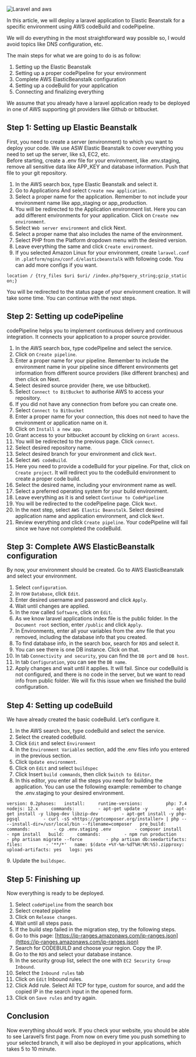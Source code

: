 ![Laravel and aws](https://miro.medium.com/max/700/1*wrLboCIMbgPtvybPzEca2A.png)

In this article, we will deploy a laravel application to Elastic Beanstalk for a specific environment using AWS codeBuild and codePipeline.

We will do everything in the most straightforward way possible so, I would avoid topics like DNS configuration, etc.

The main steps for what we are going to do is as follow:

1.  Setting up the Elastic Beanstalk
2.  Setting up a proper codePipeline for your environment
3.  Complete AWS ElasticBeanstalk configuration
4.  Setting up a codeBuild for your application
5.  Connecting and finalizing everything

We assume that you already have a laravel application ready to be deployed in one of AWS supporting git providers like Github or bitbucket.

## Step 1: Setting up Elastic Beanstalk

First, you need to create a server (environment) to which you want to deploy your code. We use ASW Elastic Beanstalk to cover everything you need to set up the server, like s3, EC2, etc.  
Before starting, create a .env file for your environment, like .env.staging, remove all sensitive data like APP\_KEY and database information. Push that file to your git repository.

1.  In the AWS search box, type Elastic Beanstalk and select it.
2.  Go to Applications And select `Create new application`.
3.  Select a proper name for the application. Remember to not include your environment name like app\_staging or app\_production.
4.  You will be redirected to the Application environment list. Here you can add different environments for your application. Click on `Create new environment`.
5.  Select `Web server environment` and click Next.
6.  Select a proper name that also includes the name of the environment.
7.  Select PHP from the Platform dropdown menu with the desired version.
8.  Leave everything the same and click `Create environment`.
9.  If you selected Amazon Linux for your environment, create `laravel.conf` in `.platform/nginx/conf.d/elasticbeanstalk` with following code. You can add more configs if you want.

```
location / {try_files $uri $uri/ /index.php?$query_string;gzip_static on;}
```

You will be redirected to the status page of your environment creation. It will take some time. You can continue with the next steps.

## Step 2: Setting up codePipeline

codePipeline helps you to implement continuous delivery and continuous integration. It connects your application to a proper source provider.

1.  In the AWS search box, type codePipeline and select the service.
2.  Click on `Create pipeline`.
3.  Enter a proper name for your pipeline. Remember to include the environment name in your pipeline since different environments get information from different source providers (like different branches) and then click on Next.
4.  Select desired source provider (here, we use bitbucket).
5.  Select `Connect to BitBucket` to authorise AWS to access your repository.
6.  If you did not have any connection from before you can create one.
7.  Select `Connect to Bitbucket`
8.  Enter a proper name for your connection, this does not need to have the environment or application name on it.
9.  Click on `Install a new app`.
10.  Grant access to your bitbucket account by clicking on `Grant access`.
11.  You will be redirected to the previous page. Click `connect`.
12.  Select desired repository name.
13.  Select desired branch for your environment and click `Next`.
14.  Select `AWS codeBuild`.
15.  Here you need to provide a codeBuild for your pipeline. For that, click on `Create project`. It will redirect you to the codeBuild environment to create a proper code build.
16.  Select the desired name, including your environment name as well.
17.  Select a preferred operating system for your build environment.
18.  Leave everything as it is and select `Continue to CodePipeline`
19.  You will be redirected to the codePipeline page. Click `Next`.
20.  In the next step, select `AWS Elastic Beanstalk`. Select desired application name and application environment, and click `Next`.
21.  Review everything and click `Create pipeline`. Your codePipeline will fail since we have not completed the codeBuild.

## Step 3: Complete AWS ElasticBeanstalk configuration

By now, your environment should be created. Go to AWS ElasticBeanstalk and select your environment.

1.  Select `configuration`.
2.  In row `Database`, click `Edit`.
3.  Enter desired username and password and click `Apply`.
4.  Wait until changes are applied.
5.  In the row called `Software`, click on `Edit`.
6.  As we know laravel applications index file is the public folder. In the `Document root` section, enter `/public` and click `Apply`.
7.  In Environments, enter all your variables from the .env file that you removed, including the database info that you created.
8.  To find database info, in the search box, search for `RDS` and select it.
9.  You can see there is one DB instance. Click on that.
10.  In tab `Connectivity and security`, you can find the `DB port` and `DB host`.
11.  In tab `Configuration`, you can see the `DB name`.
12.  Apply changes and wait until it applies. It will fail. Since our codeBuild is not configured, and there is no code in the server, but we want to read info from public folder. We will fix this issue when we finished the build configuration.

## Step 4: Setting up codeBuild

We have already created the basic codeBuild. Let’s configure it.

1.  In the AWS search box, type codeBuild and select the service.
2.  Select the created codeBuild.
3.  Click `Edit` and select `Environment`
4.  In the `Environment Variables` section, add the .env files info you entered in the previous section.
5.  Click `Update environment`.
6.  Click on `Edit` and select `buildspec`
7.  Click Insert `build commands`, then click `Switch to Editor`.
8.  In this editor, you enter all the steps you need for building the application. You can use the following example: remember to change the .env.staging to your desired environment.

```
version: 0.2phases:   install:     runtime-versions:         php: 7.4         nodejs: 12.x     commands:         - apt-get update -y         - apt-get install -y libpq-dev libzip-dev         - apt-get install -y php-pgsql         - curl -sS <https://getcomposer.org/installer> | php -- --install-dir=/usr/local/bin --filename=composer   pre_build:     commands:         - cp .env.staging .env         - composer install         - npm install   build:     commands:         - npm run production         - php artisan migrate --force         - php artisan db:seedartifacts:   files:         - '**/*'   name: $(date +%Y-%m-%dT%H:%M:%S).zipproxy:   upload-artifacts: yes   logs: yes
```

9\. Update the `buildspec`.

## Step 5: Finishing up

Now everything is ready to be deployed.

1.  Select `codePipeline` from the search box
2.  Select created pipeline
3.  Click on `Release changes`.
4.  Wait until all steps pass.
5.  If the build step failed in the migration step, try the following steps.
6.  Go to this page: [https://ip-ranges.amazonaws.com/ip-ranges.json](https://ip-ranges.amazonaws.com/ip-ranges.json)
7.  Search for CODEBUILD and choose your region. Copy the IP.
8.  Go to the `RDS` and select your database instance.
9.  In the security group list, select the one with `EC2 Security Group Inbound`.
10.  Select the `Inbound rules` tab
11.  Click on `Edit` Inbound rules.
12.  Click Add rule. Select All TCP for type, custom for source, and add the copied IP in the search input in the opened form.
13.  Click on `Save rules` and try again.

## Conclusion

Now everything should work. If you check your website, you should be able to see Laravel’s first page. From now on every time you push something to your selected branch, it will also be deployed in your applications, which takes 5 to 10 minute.